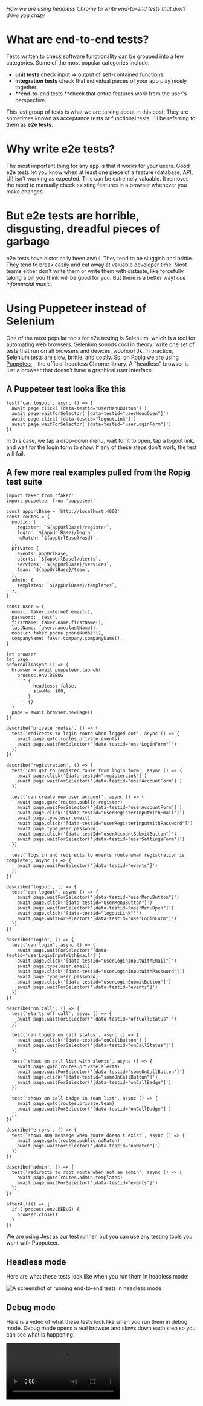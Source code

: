 _How we are using headless Chrome to write end-to-end tests that don't drive you crazy_

# What are end-to-end tests?

Tests written to check software functionality can be grouped into a few categories. Some of the most popular categories include:

* **unit tests** check input => output of self-contained functions.
* **integration tests** check that individual pieces of your app play nicely together.
* **end-to-end tests **check that entire features work from the user's perspective.

This last group of tests is what we are talking about in this post. They are sometimes known as acceptance tests or functional tests. I'll be referring to them as **e2e tests**.

# Why write e2e tests?

The most important thing for any app is that it works for your users. Good e2e tests let you know when at least one piece of a feature (database, API, UI) isn't working as expected. This can be extremely valuable. It removes the need to manually check existing features in a browser whenever you make changes.

# But e2e tests are horrible, disgusting, dreadful pieces of garbage

e2e tests have historically been awful. They tend to be sluggish and brittle. They tend to break easily and eat away at valuable developer time. Most teams either don't write them or write them with distaste, like forcefully taking a pill you think will be good for you. But there is a better way! _cue infomercial music_.

# Using Puppeteer instead of Selenium

One of the most popular tools for e2e testing is Selenium, which is a tool for automating web browsers. Selenium sounds cool in theory: write one set of tests that run on all browsers and devices, woohoo! Jk. In practice, Selenium tests are slow, brittle, and costly. So, on Ropig we are using [Puppeteer](https://github.com/GoogleChrome/puppeteer) - the official headless Chrome library. A "headless" browser is just a browser that doesn't have a graphical user interface.

## A Puppeteer test looks like this

```language-javascript
test('can logout', async () => {
  await page.click('[data-testid="userMenuButton"]')
  await page.waitForSelector('[data-testid="userMenuOpen"]')
  await page.click('[data-testid="logoutLink"]')
  await page.waitForSelector('[data-testid="userLoginForm"]')
})
```

In this case, we tap a drop-down menu, wait for it to open, tap a logout link, and wait for the login form to show. If any of these steps don't work, the test will fail.

## A few more real examples pulled from the Ropig test suite

```language-javascript
import faker from 'faker'
import puppeteer from 'puppeteer'

const appUrlBase = 'http://localhost:4000'
const routes = {
  public: {
    register: `${appUrlBase}/register`,
    login: `${appUrlBase}/login`,
    noMatch: `${appUrlBase}/asdf`,
  },
  private: {
    events: appUrlBase,
    alerts: `${appUrlBase}/alerts`,
    services: `${appUrlBase}/services`,
    team: `${appUrlBase}/team`,
  },
  admin: {
    templates: `${appUrlBase}/templates`,
  },
}

const user = {
  email: faker.internet.email(),
  password: 'test',
  firstName: faker.name.firstName(),
  lastName: faker.name.lastName(),
  mobile: faker.phone.phoneNumber(),
  companyName: faker.company.companyName(),
}

let browser
let page
beforeAll(async () => {
  browser = await puppeteer.launch(
    process.env.DEBUG
      ? {
          headless: false,
          slowMo: 100,
        }
      : {}
  )
  page = await browser.newPage()
})

describe('private routes', () => {
  test('redirects to login route when logged out', async () => {
    await page.goto(routes.private.events)
    await page.waitForSelector('[data-testid="userLoginForm"]')
  })
})

describe('registration', () => {
  test('can get to register route from login form', async () => {
    await page.click('[data-testid="registerLink"]')
    await page.waitForSelector('[data-testid="userAccountForm"]')
  })

  test('can create new user account', async () => {
    await page.goto(routes.public.register)
    await page.waitForSelector('[data-testid="userAccountForm"]')
    await page.click('[data-testid="userRegisterInputWithEmail"]')
    await page.type(user.email)
    await page.click('[data-testid="userRegisterInputWithPassword"]')
    await page.type(user.password)
    await page.click('[data-testId="userAccountSubmitButton"]')
    await page.waitForSelector('[data-testid="userSettingsForm"]')
  })

  test('logs in and redirects to events route when registration is complete', async () => {
    await page.waitForSelector('[data-testid="events"]')
  })
})

describe('logout', () => {
  test('can logout', async () => {
    await page.waitForSelector('[data-testid="userMenuButton"]')
    await page.click('[data-testid="userMenuButton"]')
    await page.waitForSelector('[data-testid="userMenuOpen"]')
    await page.click('[data-testid="logoutLink"]')
    await page.waitForSelector('[data-testid="userLoginForm"]')
  })
})

describe('login', () => {
  test('can login', async () => {
    await page.waitForSelector('[data-testid="userLoginInputWithEmail"]')
    await page.click('[data-testid="userLoginInputWithEmail"]')
    await page.type(user.email)
    await page.click('[data-testid="userLoginInputWithPassword"]')
    await page.type(user.password)
    await page.click('[data-testid="userLoginSubmitButton"]')
    await page.waitForSelector('[data-testid="events"]')
  })
})

describe('on call', () => {
  test('starts off call', async () => {
    await page.waitForSelector('[data-testid="offCallStatus"]')
  })

  test('can toggle on call status', async () => {
    await page.click('[data-testid="onCallButton"]')
    await page.waitForSelector('[data-testid="onCallStatus"]')
  })

  test('shows on call list with alerts', async () => {
    await page.goto(routes.private.alerts)
    await page.waitForSelector('[data-testid="someOnCallButton"]')
    await page.click('[data-testid="someOnCallButton"]')
    await page.waitForSelector('[data-testid="onCallBadge"]')
  })

  test('shows on call badge in team list', async () => {
    await page.goto(routes.private.team)
    await page.waitForSelector('[data-testid="onCallBadge"]')
  })
})

describe('errors', () => {
  test(`shows 404 message when route doesn't exist`, async () => {
    await page.goto(routes.public.noMatch)
    await page.waitForSelector('[data-testid="noMatch"]')
  })
})

describe('admin', () => {
  test('redirects to root route when not an admin', async () => {
    await page.goto(routes.admin.templates)
    await page.waitForSelector('[data-testid="events"]')
  })
})

afterAll(() => {
  if (!process.env.DEBUG) {
    browser.close()
  }
})
```

We are using [Jest](https://facebook.github.io/jest/) as our test runner, but you can use any testing tools you want with Puppeteer.

## Headless mode

Here are what these tests look like when you run them in headless mode:

<img src="https://ropig.com/wp-content/uploads/2017/10/puppeteer-headless-275x300.png" alt="A screenshot of running end-to-end tests in headless mode" />

## Debug mode

Here is a video of what these tests look like when you run them in debug mode. Debug mode opens a real browser and slows down each step so you can see what is happening:

<video src="https://ropig.com/wp-content/uploads/2017/10/puppeteer-debug.mp4" />

## Some of the things I really like about Puppeteer

* It's **official** from the Chrome team. This means it has a solid future. This also means it supports all modern JavaScript syntax available in Chrome (like async/await).
* Puppeteer is** headless** so it can run without a visual browser; this makes running tests faster. Additionally, tests can run in Continuous Integration without extra setup or costs.
* It has a **simple API** to do common things like typing in inputs, clicking etc.
* Puppeteer **can be used for any browser automation, **not just testing.
* It **doesn't need to know anything about your stack.** We are using Elixir and React, but we could just as well be using any other tools.

Note that Puppeteer only runs tests in Chrome. For many apps like Ropig, this is enough because we only support modern browsers which have minimal inconsistencies. If your app has a lot of device or browser specific code, you may still want Selenium. For everyone else, Puppeteer makes a lot of sense. :)

# Tips for writing e2e tests

## Tip 1: Test features, not implementation

The purpose of e2e tests is to fail when you break some expected user-facing functionality. When you have a failing test it means you either broke something that should be fixed, or the feature has changed (so the test needs to be updated). If you find yourself dealing with failing tests outside these two situations it means you have brittle tests. Brittle tests check the implementation of a feature, which ties you to the implementation. Instead, I highly recommend only testing the end result of the feature (what the user expects - **the _behavior_**).

### A bad example

```language-javascript
test('can logout', async () => {
  await page.click('#menu div > a')
  sleep 500
})
```

This is a brittle test because it relies on implementation details (arbitrary nested elements and wait times).

### A good example

```language-javascript
test('can logout', async () => {
  await page.click('[data-testid="userMenuButton"]')
  await page.waitForSelector('[data-testid="userMenuOpen"]')
  await page.click('[data-testid="logoutLink"]')
  await page.waitForSelector('[data-testid="userLoginForm"]')
})
```

This test is less brittle because it uses test IDs and waits for events before proceeding.

### Test IDs

We use test IDs like this to provide interaction as a user would with key elements. We use these as a contract between implementation and user interaction. The benefit of test IDs is that we could change the underlying implementation without breaking the test. For example, we could move the _logoutLink_ test ID to a *button* tag instead of an *a* tag. Or we could switch our view rendering from Angular to React. The test would still pass because the log out feature still works.

## Tip 2: Stick to the happy path features

Even with Puppeteer, e2e tests are still slower and more brittle than unit tests. We try to use unit tests where we can, especially edge cases. Then we add e2e tests only for the "happy path" of a user. This lets us know when something breaks for the majority use case.

## Tip 3: Use async/await for asynchronous things

Using async/await is a great way to deal with chains of async events, which is most of what e2e testing is. async/await is cleaner than callback chains. And please, whatever you do, DON'T use arbitrary wait times. These tests will fail from race conditions with different network and computer speeds.

## Tip 4: Use a fake data generator like faker

Using a fake data generator like [faker](https://www.npmjs.com/package/faker) ensures that your app is flexible. It guarantees your app has the same output each time it is run with the same input. This is in contrast to using a single test account for each test run that has a bunch of state sitting around, making your tests inconsistent. For example, in Ropig we use faker like this to create a random user for each test run:

```language-javascript
import faker from 'faker'

const user = {
  email: faker.internet.email(),
  password: 'test',
  firstName: faker.name.firstName(),
  lastName: faker.name.lastName(),
  mobile: faker.phone.phoneNumber(),
  companyName: faker.company.companyName(),
}
```

# Summary

e2e testing has traditionally been difficult. Using headless Chrome has made e2e testing more reliable and simple here on the Ropig team. I recommend you try it out on your projects!
